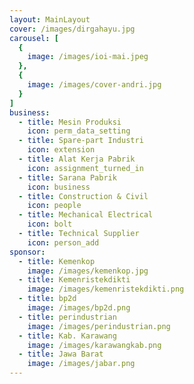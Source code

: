```yaml
---
layout: MainLayout
cover: /images/dirgahayu.jpg
carousel: [
  {
    image: /images/ioi-mai.jpeg
  },
  {
    image: /images/cover-andri.jpg
  }
]
business:
  - title: Mesin Produksi
    icon: perm_data_setting
  - title: Spare-part Industri
    icon: extension
  - title: Alat Kerja Pabrik
    icon: assignment_turned_in
  - title: Sarana Pabrik
    icon: business
  - title: Construction & Civil
    icon: people
  - title: Mechanical Electrical
    icon: bolt
  - title: Technical Supplier
    icon: person_add
sponsor:
  - title: Kemenkop
    image: /images/kemenkop.jpg
  - title: Kemenristekdikti
    image: /images/kemenristekdikti.png
  - title: bp2d
    image: /images/bp2d.png
  - title: perindustrian
    image: /images/perindustrian.png
  - title: Kab. Karawang
    image: /images/karawangkab.png
  - title: Jawa Barat
    image: /images/jabar.png
---
```


<HomePage 
  v-bind="$page.frontmatter"
/>
